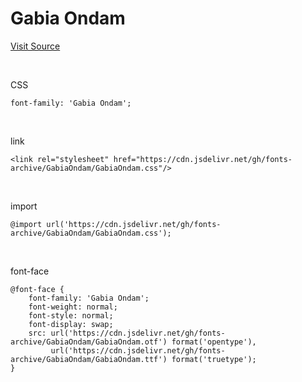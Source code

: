 # Gabia Ondam

[Visit Source](https://font.gabia.com/2023)

&nbsp;

CSS

```
font-family: 'Gabia Ondam';
```

&nbsp;

link

```
<link rel="stylesheet" href="https://cdn.jsdelivr.net/gh/fonts-archive/GabiaOndam/GabiaOndam.css"/>
```

&nbsp;

import

```
@import url('https://cdn.jsdelivr.net/gh/fonts-archive/GabiaOndam/GabiaOndam.css');
```

&nbsp;

font-face

```
@font-face {
    font-family: 'Gabia Ondam';
    font-weight: normal;
    font-style: normal;
    font-display: swap;
    src: url('https://cdn.jsdelivr.net/gh/fonts-archive/GabiaOndam/GabiaOndam.otf') format('opentype'),
         url('https://cdn.jsdelivr.net/gh/fonts-archive/GabiaOndam/GabiaOndam.ttf') format('truetype');
}
```
